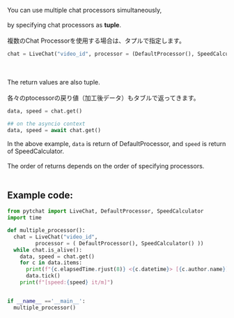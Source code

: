 You can use multiple chat processors simultaneously,<br>
<br>
by specifying chat processors as **tuple**.<br>
<br>
複数のChat Processorを使用する場合は、タプルで指定します。

```python
chat = LiveChat("video_id", processor = (DefaultProcessor(), SpeedCalculator()) )

```
<br><br>
The return values are also tuple.<br>
<br>
各々のptocessorの戻り値（加工後データ）もタブルで返ってきます。<br>
```python
data, speed = chat.get()

## on the asyncio context
data, speed = await chat.get()
```

In the above example, `data` is return of DefaultProcessor, and `speed` is return of SpeedCalculator.
<br>
<br>
The order of returns depends on the order of specifying processors.
<br>
<br>
## Example code:
```python
from pytchat import LiveChat, DefaultProcessor, SpeedCalculator
import time

def multiple_processor():
  chat = LiveChat("video_id",  
         processor = ( DefaultProcessor(), SpeedCalculator() ))
  while chat.is_alive():
    data, speed = chat.get()
    for c in data.items:
      print(f"{c.elapsedTime.rjust(8)} <{c.datetime}> [{c.author.name}]-{c.message}")
      data.tick()
    print(f"[speed:{speed} it/m]")


if __name__ =='__main__':
  multiple_processor()

```